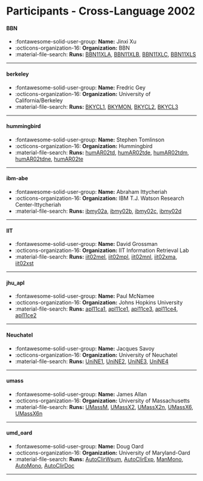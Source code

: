 # Participants - Cross-Language 2002 

#### BBN 
 - :fontawesome-solid-user-group: **Name:** Jinxi Xu 
 - :octicons-organization-16: **Organization:** BBN 
 - :material-file-search: **Runs:** [BBN11XLA](./runs.md#bbn11xla), [BBN11XLB](./runs.md#bbn11xlb), [BBN11XLC](./runs.md#bbn11xlc), [BBN11XLS](./runs.md#bbn11xls) 

---
#### berkeley 
 - :fontawesome-solid-user-group: **Name:** Fredric Gey 
 - :octicons-organization-16: **Organization:** University of California/Berkeley 
 - :material-file-search: **Runs:** [BKYCL1](./runs.md#bkycl1), [BKYMON](./runs.md#bkymon), [BKYCL2](./runs.md#bkycl2), [BKYCL3](./runs.md#bkycl3) 

---
#### hummingbird 
 - :fontawesome-solid-user-group: **Name:** Stephen Tomlinson 
 - :octicons-organization-16: **Organization:** Hummingbird 
 - :material-file-search: **Runs:** [humAR02td](./runs.md#humar02td), [humAR02tde](./runs.md#humar02tde), [humAR02tdm](./runs.md#humar02tdm), [humAR02tdne](./runs.md#humar02tdne), [humAR02te](./runs.md#humar02te) 

---
#### ibm-abe 
 - :fontawesome-solid-user-group: **Name:** Abraham Ittycheriah 
 - :octicons-organization-16: **Organization:** IBM T.J. Watson Research Center-Ittycheriah 
 - :material-file-search: **Runs:** [ibmy02a](./runs.md#ibmy02a), [ibmy02b](./runs.md#ibmy02b), [ibmy02c](./runs.md#ibmy02c), [ibmy02d](./runs.md#ibmy02d) 

---
#### IIT 
 - :fontawesome-solid-user-group: **Name:** David Grossman 
 - :octicons-organization-16: **Organization:** IIT Information Retrieval Lab 
 - :material-file-search: **Runs:** [iit02mel](./runs.md#iit02mel), [iit02mpl](./runs.md#iit02mpl), [iit02mnl](./runs.md#iit02mnl), [iit02xma](./runs.md#iit02xma), [iit02xst](./runs.md#iit02xst) 

---
#### jhu_apl 
 - :fontawesome-solid-user-group: **Name:** Paul McNamee 
 - :octicons-organization-16: **Organization:** Johns Hopkins University 
 - :material-file-search: **Runs:** [apl11ca1](./runs.md#apl11ca1), [apl11ce1](./runs.md#apl11ce1), [apl11ce3](./runs.md#apl11ce3), [apl11ce4](./runs.md#apl11ce4), [apl11ce2](./runs.md#apl11ce2) 

---
#### Neuchatel 
 - :fontawesome-solid-user-group: **Name:** Jacques Savoy 
 - :octicons-organization-16: **Organization:** University of Neuchatel 
 - :material-file-search: **Runs:** [UniNE1](./runs.md#unine1), [UniNE2](./runs.md#unine2), [UniNE3](./runs.md#unine3), [UniNE4](./runs.md#unine4) 

---
#### umass 
 - :fontawesome-solid-user-group: **Name:** James Allan 
 - :octicons-organization-16: **Organization:** University of Massachusetts 
 - :material-file-search: **Runs:** [UMassM](./runs.md#umassm), [UMassX2](./runs.md#umassx2), [UMassX2n](./runs.md#umassx2n), [UMassX6](./runs.md#umassx6), [UMassX6n](./runs.md#umassx6n) 

---
#### umd_oard 
 - :fontawesome-solid-user-group: **Name:** Doug Oard 
 - :octicons-organization-16: **Organization:** University of Maryland-Oard 
 - :material-file-search: **Runs:** [AutoClirWsum](./runs.md#autoclirwsum), [AutoClirExp](./runs.md#autoclirexp), [ManMono](./runs.md#manmono), [AutoMono](./runs.md#automono), [AutoClirDoc](./runs.md#autoclirdoc) 

---
